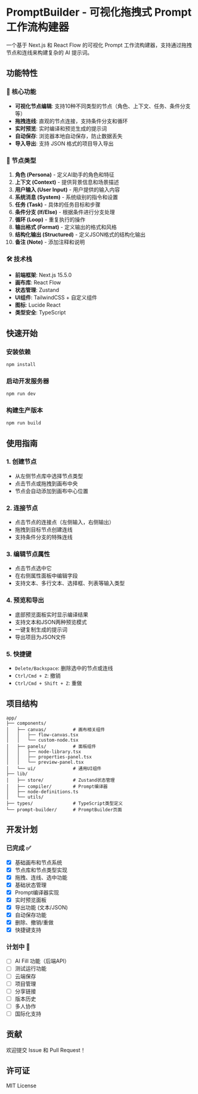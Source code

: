 # PromptBuilder - 可视化拖拽式 Prompt 工作流构建器

一个基于 Next.js 和 React Flow 的可视化 Prompt 工作流构建器，支持通过拖拽节点和连线来构建复杂的 AI 提示词。

## 功能特性

### 🎯 核心功能
- **可视化节点编辑**: 支持10种不同类型的节点（角色、上下文、任务、条件分支等）
- **拖拽连线**: 直观的节点连接，支持条件分支和循环
- **实时预览**: 实时编译和预览生成的提示词
- **自动保存**: 浏览器本地自动保存，防止数据丢失
- **导入导出**: 支持 JSON 格式的项目导入导出

### 🎨 节点类型
1. **角色 (Persona)** - 定义AI助手的角色和特征
2. **上下文 (Context)** - 提供背景信息和场景描述
3. **用户输入 (User Input)** - 用户提供的输入内容
4. **系统消息 (System)** - 系统级别的指令和设置
5. **任务 (Task)** - 具体的任务目标和步骤
6. **条件分支 (If/Else)** - 根据条件进行分支处理
7. **循环 (Loop)** - 重复执行的操作
8. **输出格式 (Format)** - 定义输出的格式和风格
9. **结构化输出 (Structured)** - 定义JSON格式的结构化输出
10. **备注 (Note)** - 添加注释和说明

### 🛠️ 技术栈
- **前端框架**: Next.js 15.5.0
- **画布库**: React Flow
- **状态管理**: Zustand
- **UI组件**: TailwindCSS + 自定义组件
- **图标**: Lucide React
- **类型安全**: TypeScript

## 快速开始

### 安装依赖
```bash
npm install
```

### 启动开发服务器
```bash
npm run dev
```

### 构建生产版本
```bash
npm run build
```

## 使用指南

### 1. 创建节点
- 从左侧节点库中选择节点类型
- 点击节点或拖拽到画布中央
- 节点会自动添加到画布中心位置

### 2. 连接节点
- 点击节点的连接点（左侧输入，右侧输出）
- 拖拽到目标节点创建连线
- 支持条件分支的特殊连线

### 3. 编辑节点属性
- 点击节点选中它
- 在右侧属性面板中编辑字段
- 支持文本、多行文本、选择框、列表等输入类型

### 4. 预览和导出
- 底部预览面板实时显示编译结果
- 支持文本和JSON两种预览模式
- 一键复制生成的提示词
- 导出项目为JSON文件

### 5. 快捷键
- `Delete/Backspace`: 删除选中的节点或连线
- `Ctrl/Cmd + Z`: 撤销
- `Ctrl/Cmd + Shift + Z`: 重做

## 项目结构

```
app/
├── components/
│   ├── canvas/          # 画布相关组件
│   │   ├── flow-canvas.tsx
│   │   └── custom-node.tsx
│   ├── panels/          # 面板组件
│   │   ├── node-library.tsx
│   │   ├── properties-panel.tsx
│   │   └── preview-panel.tsx
│   └── ui/              # 通用UI组件
├── lib/
│   ├── store/           # Zustand状态管理
│   ├── compiler/        # Prompt编译器
│   ├── node-definitions.ts
│   └── utils/
├── types/               # TypeScript类型定义
└── prompt-builder/      # PromptBuilder页面
```

## 开发计划

### 已完成 ✅
- [x] 基础画布和节点系统
- [x] 节点库和节点类型实现
- [x] 拖拽、连线、选中功能
- [x] 基础状态管理
- [x] Prompt编译器实现
- [x] 实时预览面板
- [x] 导出功能 (文本/JSON)
- [x] 自动保存功能
- [x] 删除、撤销/重做
- [x] 快捷键支持

### 计划中 🚧
- [ ] AI Fill 功能（后端API）
- [ ] 测试运行功能
- [ ] 云端保存
- [ ] 项目管理
- [ ] 分享链接
- [ ] 版本历史
- [ ] 多人协作
- [ ] 国际化支持

## 贡献

欢迎提交 Issue 和 Pull Request！

## 许可证

MIT License
